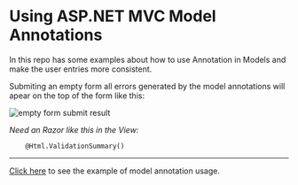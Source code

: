 # Using ASP.NET MVC Model Annotations

In this repo has some examples about how to use Annotation in Models and make the user entries more consistent.

Submiting an empty form all errors generated by the model annotations will apear on the top of the form like this:

![empty form submit result]()

*Need an Razor like this in the View:*

```
    @Html.ValidationSummary()
```

___

[Click here]() to see the example of model annotation usage.